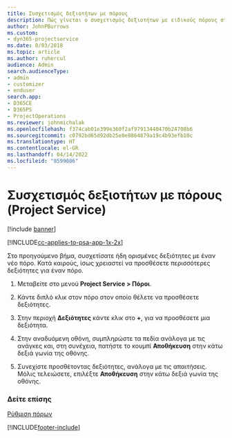 ```yaml
---
title: Συσχετισμός δεξιοτήτων με πόρους
description: Πώς γίνεται ο συσχετισμός δεξιοτήτων με ειδικούς πόρους στο Project Service
author: JohnPBurrows
ms.custom:
- dyn365-projectservice
ms.date: 8/03/2018
ms.topic: article
ms.author: ruhercul
audience: Admin
search.audienceType:
- admin
- customizer
- enduser
search.app:
- D365CE
- D365PS
- ProjectOperations
ms.reviewer: johnmichalak
ms.openlocfilehash: f374cab01e399e360f2af97913440470b24708b6
ms.sourcegitcommit: c0792bd65d92db25e0e8864879a19c4b93efb10c
ms.translationtype: HT
ms.contentlocale: el-GR
ms.lasthandoff: 04/14/2022
ms.locfileid: "8599086"
---
```

# <a name="associate-skills-with-resources-project-service"></a>Συσχετισμός δεξιοτήτων με πόρους (Project Service)

[!include [banner](../includes/psa-now-project-operations.md)]

[!INCLUDE[cc-applies-to-psa-app-1x-2x](../includes/cc-applies-to-psa-app-1x-2x.md)]

Στο προηγούμενο βήμα, συσχετίσατε ήδη ορισμένες δεξιότητες με έναν νέο πόρο. Κατά καιρούς, ίσως χρειαστεί να προσθέσετε περισσότερες δεξιότητες για έναν πόρο.  
  
1.  Μεταβείτε στο μενού **Project Service > Πόροι**.  
  
2.  Κάντε διπλό κλικ στον πόρο στον οποίο θέλετε να προσθέσετε δεξιότητες.  
  
3.  Στην περιοχή **Δεξιότητες** κάντε κλικ στο **+**, για να προσθέσετε μια δεξιότητα.  
  
4.  Στην αναδυόμενη οθόνη, συμπληρώστε τα πεδία ανάλογα με τις ανάγκες και, στη συνέχεια, πατήστε το κουμπί **Αποθήκευση** στην κάτω δεξιά γωνία της οθόνης.  
  
5.  Συνεχίστε προσθέτοντας δεξιότητες, ανάλογα με τις απαιτήσεις. Μόλις τελειώσετε, επιλέξτε **Αποθήκευση** στην κάτω δεξιά γωνία της οθόνης.  
  
### <a name="see-also"></a>Δείτε επίσης  
 [Ρύθμιση πόρων](../psa/set-up-resources.md)


[!INCLUDE[footer-include](../includes/footer-banner.md)]
